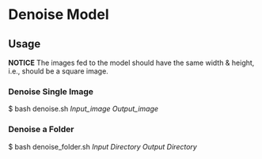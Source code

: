 # Denoise Model

## Usage
**NOTICE** The images fed to the model should have the same width & height, i.e., should be a square image.

### Denoise Single Image

$ bash denoise.sh *Input_image* *Output_image*

### Denoise a Folder

$ bash denoise_folder.sh *Input Directory* *Output Directory*
